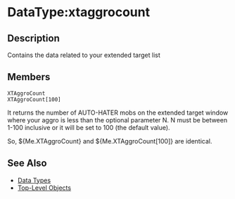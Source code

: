 # DataType:xtaggrocount

## Description

Contains the data related to your extended target list

## Members

`XTAggroCount`  
`XTAggroCount[100]`

It returns the number of AUTO-HATER mobs on the extended target window where your aggro is less than the optional parameter N. N must be between 1-100 inclusive or it will be set to 100 \(the default value\).

So, ${Me.XTAggroCount} and ${Me.XTAggroCount\[100\]} are identical.

## See Also

* [Data Types](./)
* [Top-Level Objects](../top-level-objects/)

